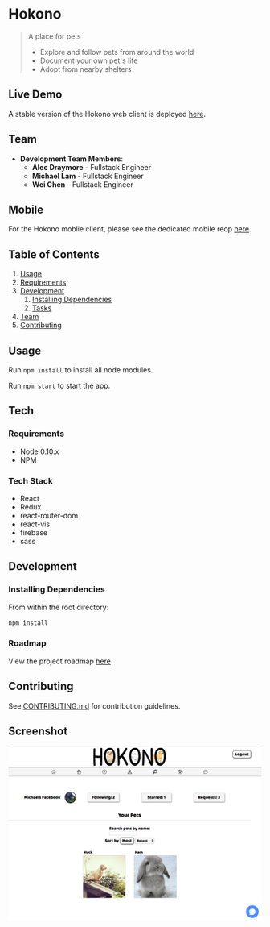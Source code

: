 # Hokono

> A place for pets
  > - Explore and follow pets from around the world
  > - Document your own pet's life
  > - Adopt from nearby shelters

## Live Demo

A stable version of the Hokono web client is deployed [here](https://hokono-90da1.firebaseapp.com).

## Team

  - __Development Team Members__:
  	- __Alec Draymore__ - Fullstack Engineer
  	- __Michael Lam__ - Fullstack Engineer
  	- __Wei Chen__ - Fullstack Engineer

## Mobile

For the Hokono moblie client, please see the dedicated mobile reop [here](https://github.com/hokonoDev/ionic-hokono).

## Table of Contents

1. [Usage](#Usage)
1. [Requirements](#requirements)
1. [Development](#development)
    1. [Installing Dependencies](#installing-dependencies)
    1. [Tasks](#tasks)
1. [Team](#team)
1. [Contributing](#contributing)

## Usage

Run ```npm install``` to install all node modules.

Run ```npm start``` to start the app.

## Tech

### Requirements

- Node 0.10.x
- NPM

### Tech Stack

- React
- Redux
- react-router-dom
- react-vis
- firebase
- sass

## Development

### Installing Dependencies

From within the root directory:

```sh
npm install
```

### Roadmap

View the project roadmap [here](https://github.com/hokonoDev/hokono/issues)


## Contributing

See [CONTRIBUTING.md](CONTRIBUTING.md) for contribution guidelines.

## Screenshot

![](public/images/screenshot.png)
